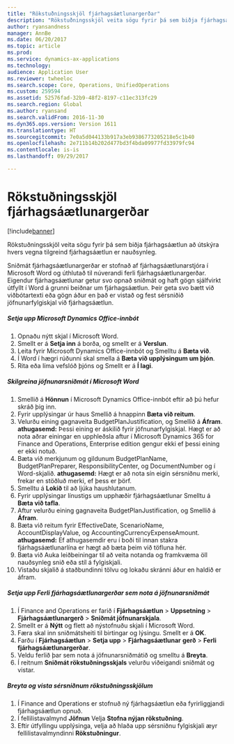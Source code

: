 ```yaml
---
title: "Rökstuðningsskjöl fjárhagsáætlunargerðar"
description: "Rökstuðningsskjöl veita sögu fyrir þá sem biðja fjárhagsáætlun að útskýra hvers vegna tilgreind fjárhagsáætlun er nauðsynleg."
author: ryansandness
manager: AnnBe
ms.date: 06/20/2017
ms.topic: article
ms.prod: 
ms.service: dynamics-ax-applications
ms.technology: 
audience: Application User
ms.reviewer: twheeloc
ms.search.scope: Core, Operations, UnifiedOperations
ms.custom: 259594
ms.assetid: 52576fad-32b9-48f2-8197-c11ec313fc29
ms.search.region: Global
ms.author: ryansand
ms.search.validFrom: 2016-11-30
ms.dyn365.ops.version: Version 1611
ms.translationtype: HT
ms.sourcegitcommit: 7e0a5d044133b917a3eb9386773205218e5c1b40
ms.openlocfilehash: 2e711b14b202d477bd3f4bda09977fd33979fc94
ms.contentlocale: is-is
ms.lasthandoff: 09/29/2017

---
```


# <a name="budget-planning-justification-documents"></a>Rökstuðningsskjöl fjárhagsáætlunargerðar

[!include[banner](../includes/banner.md)]


Rökstuðningsskjöl veita sögu fyrir þá sem biðja fjárhagsáætlun að útskýra hvers vegna tilgreind fjárhagsáætlun er nauðsynleg. 

Sniðmát fjárhagsáætlunargerðar er stofnað af fjárhagsáætlunarstjóra í Microsoft Word og úthlutað til núverandi ferli fjárhagsáætlunargerðar. Eigendur fjárhagsáætlunar getur svo opnað sniðmát og haft gögn sjálfvirkt útfyllt í Word á grunni beiðnar um fjárhagsáætlun. Þeir geta svo bætt við viðbótartexti eða gögn áður en það er vistað og fest sérsniðið jöfnunarfylgiskjal við fjárhagsáætlun.

##### <a name="set-up-microsoft-dynamics-office-add-in-for-microsoft-word"></a>Setja upp Microsoft Dynamics Office-innbót

1.  Opnaðu nýtt skjal í Microsoft Word.
2.  Smellt er á **Setja inn** á borða, og smellt er á **Verslun**.
3.  Leita fyrir Microsoft Dynamics Office-innbót og Smelltu á **Bæta við**.
4.  Í Word í hægri rúðunni skal smella á **Bæta við upplýsingum um þjón**.
5.  Rita eða líma vefslóð þjóns og Smellt er á **Í lagi**.

##### <a name="define-the-justification-template-in-microsoft-word"></a>Skilgreina jöfnunarsniðmát í Microsoft Word

1.  Smellið á **Hönnun** í Microsoft Dynamics Office-innbót eftir að þú hefur skráð þig inn.
2.  Fyrir upplýsingar úr haus Smellið á hnappinn **Bæta við reitum**.
3.  Velurðu eining gagnaveita BudgetPlanJustification, og Smellið á **Áfram**. **athugasemd:** Þessi eining er áskilið fyrir jöfnunarfylgiskjal. Hægt er að nota aðrar einingar en upphleðsla aftur í Microsoft Dynamics 365 for Finance and Operations, Enterprise edition gengur ekki ef þessi eining er ekki notuð.
4.  Bæta við merkjunum og gildunum BudgetPlanName, BudgetPlanPreparer, ResponsibilityCenter, og DocumentNumber og í Word-skjalið. **athugasemd:** Hægt er að nota sín eigin sérsniðnu merki, frekar en stöðluð merki, ef þess er þörf.
5.  Smelltu á **Lokið** til að ljúka haushlutanum.
6.  Fyrir upplýsingar línustigs um upphæðir fjárhagsáætlunar Smelltu á **Bæta við tafla**.
7.  Aftur velurðu eining gagnaveita BudgetPlanJustification, og Smellið á **Áfram**.
8.  Bæta við reitum fyrir EffectiveDate, ScenarioName, AccountDisplayValue, og AccountingCurrencyExpenseAmount. **athugasemd:** Ef athugasemdir eru í boði til innan stakra fjárhagsáætlunarlína er hægt að bæta þeim við töfluna hér.
9.  Bæta við Auka leiðbeiningar til að veita notanda og framkvæma öll nauðsynleg snið eða stíl á fylgiskjali.
10. Vistaðu skjalið á staðbundinni tölvu og lokaðu skránni áður en haldið er áfram.

##### <a name="set-up-the-budget-planning-process-to-use-the-justification-template"></a>Setja upp Ferli fjárhagsáætlunargerðar sem nota á jöfnunarsniðmát

1.  Í Finance and Operations er farið í **Fjárhagsáætlun** &gt; **Uppsetning** &gt; **Fjárhagsáætlunargerð** &gt; **Sniðmát jöfnunarskjala**.
2.  Smellt er á **Nýtt** og flett að nýstofnuðu skjali í Microsoft Word.
3.  Færa skal inn sniðmátsheiti til birtingar og lýsingu. Smellt er á **OK**.
4.  Farðu í **Fjárhagsáætlun** &gt; **Setja upp** &gt; **Fjárhagsáætlunar** **gerð** &gt; **Ferli fjárhagsáætlunargerðar**.
5.  Veldu ferlið þar sem nota á jöfnunarsniðmátið og smelltu á **Breyta**.
6.  Í reitnum **Sniðmát rökstuðningsskjals** velurðu viðeigandi sniðmát og vistar.

##### <a name="edit-and-save-personalized-justification-documents"></a>Breyta og vista sérsniðnum rökstuðningsskjölum

1.  Í Finance and Operations er stofnuð ný fjárhagsáætlun eða fyrirliggjandi fjárhagsáætlun opnuð.
2.  Í fellilistavalmynd **Jöfnun** Velja **Stofna nýjan rökstuðning**.
3.  Eftir útfyllingu upplýsinga, velja að hlaða upp sérsniðnu fylgiskjali æyr fellilistavalmyndinni **Rökstuðningur**.





